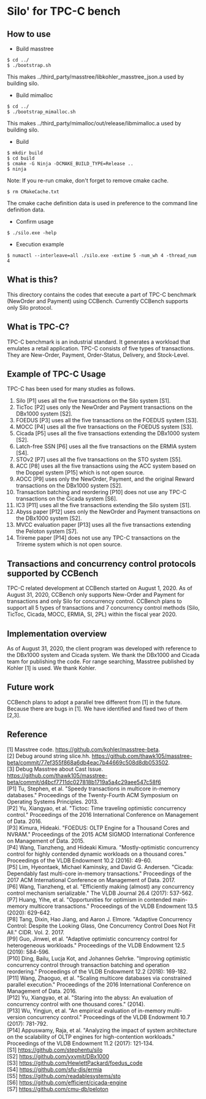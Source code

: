 # Silo' for TPC-C bench

## How to use
- Build masstree
```
$ cd ../
$ ./bootstrap.sh
```
This makes ../third_party/masstree/libkohler_masstree_json.a used by building silo.
- Build mimalloc
```
$ cd ../
$ ./bootstrap_mimalloc.sh
```
This makes ../third_party/mimalloc/out/release/libmimalloc.a used by building silo.
- Build 
```
$ mkdir build
$ cd build
$ cmake -G Ninja -DCMAKE_BUILD_TYPE=Release ..
$ ninja
```
Note: If you re-run cmake, don't forget to remove cmake cache.
```
$ rm CMakeCache.txt
```
The cmake cache definition data is used in preference to the command line definition data.
- Confirm usage 
```
$ ./silo.exe -help
```
- Execution example 
```
$ numactl --interleave=all ./silo.exe -extime 5 -num_wh 4 -thread_num 4
```

## What is this?
This directory contains the codes that execute a part of TPC-C benchmark (NewOrder and Payment) using CCBench.
Currently CCBench supports only Silo protocol.

## What is TPC-C?
TPC-C benchmark is an industrial standard.
It generates a workload that emulates a retail application.
TPC-C consists of five types of transactions.
They are New-Order, Payment, Order-Status, Delivery, and Stock-Level.

## Example of TPC-C Usage
TPC-C has been used for many studies as follows.
1. Silo [P1] uses all the five transactions on the Silo system [S1]. 
2. TicToc [P2] uses only the NewOrder and Payment transactions on the DBx1000 system [S2]. 
3. FOEDUS [P3] uses all the five transactions on the FOEDUS system [S3]. 
4. MOCC [P4] uses all the five transactions on the FOEDUS system [S3]. 
5. Cicada [P5] uses all the five transactions extending the DBx1000 system [S2]. 
6. Latch-free SSN [P6] uses all the five transactions on the ERMIA system [S4]. 
7. STOv2 [P7] uses all the five transactions on the STO system [S5]. 
8. ACC [P8] uses all the five transactions using the ACC system based on the Doppel system [P15] which is not open source.
9. AOCC [P9] uses only the NewOrder, Payment, and the original Reward transactions on the DBx1000 system [S2]. 
10. Transaction batching and reordering [P10] does not use any TPC-C transactions on the Cicada system [S6]. 
11. IC3 [P11] uses all the five transactions extending the Silo system [S1].
12. Abyss paper [P12] uses only the NewOrder and Payment transactions on the DBx1000 system [S2]. 
13. MVCC evaluation paper [P13] uses all the five transactions extending the Peloton system [S7].
14. Trireme paper [P14] does not use any TPC-C transactions on the Trireme system which is not open source.

## Transactions and concurrency control protocols supported by CCBench
TPC-C related development at CCBench started on August 1, 2020.
As of August 31, 2020, CCBench only supports New-Order and Payment for transactions and only Silo for concurrency control.
CCBench plans to support all 5 types of transactions and 7 concurrency control methods (Silo, TicToc, Cicada, MOCC, ERMIA, SI, 2PL) within the fiscal year 2020.

## Implementation overview
As of August 31, 2020, the client program was developed with reference to the DBx1000 system and Cicada system.
We thank the DBx1000 and Cicada team for publishing the code.
For range searching, Masstree published by Kohler [1]  is used.
We thank Kohler.

## Future work
CCBench plans to adopt a parallel tree different from [1] in the future.
Because there are bugs in [1].
We have identified and fixed two of them [2,3].

## Reference
[1] Masstree code. https://github.com/kohler/masstree-beta. <br>
[2] Debug around string slice.hh. https://github.com/thawk105/masstree-beta/commit/77ef355f868a6db4eac7b44669c508d8db053502. <br>
[3] Debug Masstree about Cast Issue. https://github.com/thawk105/masstree-beta/commit/d4bcf7711dc027818b1719a5a4c29aee547c58f6 <br>
[P1] Tu, Stephen, et al. "Speedy transactions in multicore in-memory databases." Proceedings of the Twenty-Fourth ACM Symposium on Operating Systems Principles. 2013. <br>
[P2] Yu, Xiangyao, et al. "Tictoc: Time traveling optimistic concurrency control." Proceedings of the 2016 International Conference on Management of Data. 2016. <br>
[P3] Kimura, Hideaki. "FOEDUS: OLTP Engine for a Thousand Cores and NVRAM." Proceedings of the 2015 ACM SIGMOD International Conference on Management of Data. 2015. <br>
[P4] Wang, Tianzheng, and Hideaki Kimura. "Mostly-optimistic concurrency control for highly contended dynamic workloads on a thousand cores." Proceedings of the VLDB Endowment 10.2 (2016): 49-60. <br>
[P5] Lim, Hyeontaek, Michael Kaminsky, and David G. Andersen. "Cicada: Dependably fast multi-core in-memory transactions." Proceedings of the 2017 ACM International Conference on Management of Data. 2017. <br>
[P6] Wang, Tianzheng, et al. "Efficiently making (almost) any concurrency control mechanism serializable." The VLDB Journal 26.4 (2017): 537-562. <br>
[P7] Huang, Yihe, et al. "Opportunities for optimism in contended main-memory multicore transactions." Proceedings of the VLDB Endowment 13.5 (2020): 629-642. <br>
[P8] Tang, Dixin, Hao Jiang, and Aaron J. Elmore. "Adaptive Concurrency Control: Despite the Looking Glass, One Concurrency Control Does Not Fit All." CIDR. Vol. 2. 2017. <br>
[P9] Guo, Jinwei, et al. "Adaptive optimistic concurrency control for heterogeneous workloads." Proceedings of the VLDB Endowment 12.5 (2019): 584-596. <br>
[P10] Ding, Bailu, Lucja Kot, and Johannes Gehrke. "Improving optimistic concurrency control through transaction batching and operation reordering." Proceedings of the VLDB Endowment 12.2 (2018): 169-182. <br>
[P11] Wang, Zhaoguo, et al. "Scaling multicore databases via constrained parallel execution." Proceedings of the 2016 International Conference on Management of Data. 2016. <br>
[P12] Yu, Xiangyao, et al. "Staring into the abyss: An evaluation of concurrency control with one thousand cores." (2014). <br>
[P13] Wu, Yingjun, et al. "An empirical evaluation of in-memory multi-version concurrency control." Proceedings of the VLDB Endowment 10.7 (2017): 781-792. <br>
[P14] Appuswamy, Raja, et al. "Analyzing the impact of system architecture on the scalability of OLTP engines for high-contention workloads." Proceedings of the VLDB Endowment 11.2 (2017): 121-134. <br>
[S1] https://github.com/stephentu/silo <br>
[S2] https://github.com/yxymit/DBx1000 <br>
[S3] https://github.com/HewlettPackard/foedus_code <br>
[S4] https://github.com/sfu-dis/ermia <br>
[S5] https://github.com/readablesystems/sto <br>
[S6] https://github.com/efficient/cicada-engine <br>
[S7] https://github.com/cmu-db/peloton <br>


